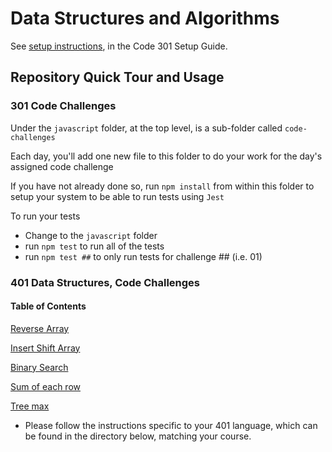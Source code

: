 # Data Structures and Algorithms

See [setup instructions](https://codefellows.github.io/setup-guide/code-301/2-code-challenges), in the Code 301 Setup Guide.

## Repository Quick Tour and Usage

### 301 Code Challenges

Under the `javascript` folder, at the top level, is a sub-folder called `code-challenges`

Each day, you'll add one new file to this folder to do your work for the day's assigned code challenge

If you have not already done so, run `npm install` from within this folder to setup your system to be able to run tests using `Jest`

To run your tests

- Change to the `javascript` folder
- run `npm test` to run all of the tests
- run `npm test ##` to only run tests for challenge ## (i.e. 01)

### 401 Data Structures, Code Challenges

#### Table of Contents

[Reverse Array](python/docs/array-reverse/REAME.md)

[Insert Shift Array](python/docs/array-insert-shift/README.md)

[Binary Search](python/docs/array-binary-search/README.md)

[Sum of each row](python/docs/sum-of-each-row/README.md)

[Tree max](python/docs/tree_max/README.md)

- Please follow the instructions specific to your 401 language, which can be found in the directory below, matching your course.
